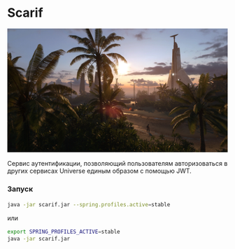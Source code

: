 # Scarif

![](content/files/images/scarif.jpg)

Сервис аутентификации, позволяющий пользователям
авторизоваться в других сервисах Universe единым образом
с помощью JWT.

### Запуск

```sh
java -jar scarif.jar --spring.profiles.active=stable
```

или

```sh
export SPRING_PROFILES_ACTIVE=stable
java -jar scarif.jar
```
